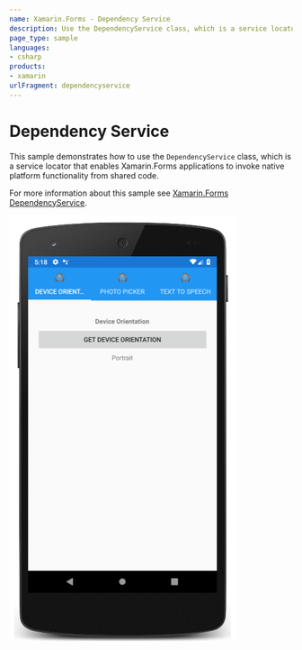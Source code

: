 ```yaml
---
name: Xamarin.Forms - Dependency Service
description: Use the DependencyService class, which is a service locator that enables Xamarin.Forms applications to invoke native functionality.
page_type: sample
languages:
- csharp
products:
- xamarin
urlFragment: dependencyservice
---
```

# Dependency Service

This sample demonstrates how to use the `DependencyService` class, which is a service locator that enables Xamarin.Forms applications to invoke native platform functionality from shared code.

For more information about this sample see [Xamarin.Forms DependencyService](https://docs.microsoft.com/xamarin/xamarin-forms/app-fundamentals/dependency-service/).

![Dependency Service application screenshot](Screenshots/01Android.png "Dependency Service application screenshot")
